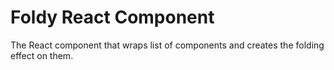 # Foldy React Component

The React component that wraps list of components and creates the folding effect on them.

